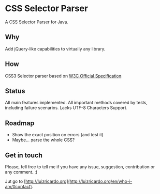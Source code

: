 CSS Selector Parser
===================

A CSS Selector Parser for Java.

## Why

Add jQuery-like capabilities to virtually any library.

## How 

CSS3 Selector parser based on [W3C Official Specification][1]

## Status

All main features implemented. 
All important methods covered by tests, including failure scenarios.
Lacks UTF-8 Characters Support.

## Roadmap

- Show the exact position on errors (and test it)
- Maybe... parse the whole CSS?

## Get in touch

Please, fell free to tell me if you have any issue, suggestion, contribution or any comment. ;)

Jut go to [http://luizricardo.org](http://luizricardo.org/en/who-i-am/#contact).

  [1]: http://www.w3.org/TR/css3-selectors/